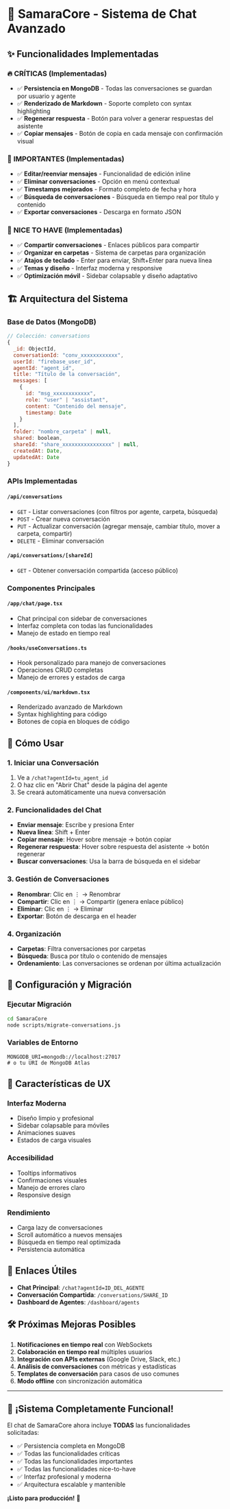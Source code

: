 # 🚀 SamaraCore - Sistema de Chat Avanzado

## ✨ Funcionalidades Implementadas

### 🔥 **CRÍTICAS (Implementadas)**
- ✅ **Persistencia en MongoDB** - Todas las conversaciones se guardan por usuario y agente
- ✅ **Renderizado de Markdown** - Soporte completo con syntax highlighting
- ✅ **Regenerar respuesta** - Botón para volver a generar respuestas del asistente
- ✅ **Copiar mensajes** - Botón de copia en cada mensaje con confirmación visual

### 🎯 **IMPORTANTES (Implementadas)**
- ✅ **Editar/reenviar mensajes** - Funcionalidad de edición inline
- ✅ **Eliminar conversaciones** - Opción en menú contextual
- ✅ **Timestamps mejorados** - Formato completo de fecha y hora
- ✅ **Búsqueda de conversaciones** - Búsqueda en tiempo real por título y contenido
- ✅ **Exportar conversaciones** - Descarga en formato JSON

### 🌟 **NICE TO HAVE (Implementadas)**
- ✅ **Compartir conversaciones** - Enlaces públicos para compartir
- ✅ **Organizar en carpetas** - Sistema de carpetas para organización
- ✅ **Atajos de teclado** - Enter para enviar, Shift+Enter para nueva línea
- ✅ **Temas y diseño** - Interfaz moderna y responsive
- ✅ **Optimización móvil** - Sidebar colapsable y diseño adaptativo

## 🏗️ **Arquitectura del Sistema**

### **Base de Datos (MongoDB)**
```javascript
// Colección: conversations
{
  _id: ObjectId,
  conversationId: "conv_xxxxxxxxxxxx",
  userId: "firebase_user_id",
  agentId: "agent_id",
  title: "Título de la conversación",
  messages: [
    {
      id: "msg_xxxxxxxxxxxx",
      role: "user" | "assistant",
      content: "Contenido del mensaje",
      timestamp: Date
    }
  ],
  folder: "nombre_carpeta" | null,
  shared: boolean,
  shareId: "share_xxxxxxxxxxxxxxxx" | null,
  createdAt: Date,
  updatedAt: Date
}
```

### **APIs Implementadas**

#### **`/api/conversations`**
- `GET` - Listar conversaciones (con filtros por agente, carpeta, búsqueda)
- `POST` - Crear nueva conversación
- `PUT` - Actualizar conversación (agregar mensaje, cambiar título, mover a carpeta, compartir)
- `DELETE` - Eliminar conversación

#### **`/api/conversations/[shareId]`**
- `GET` - Obtener conversación compartida (acceso público)

### **Componentes Principales**

#### **`/app/chat/page.tsx`**
- Chat principal con sidebar de conversaciones
- Interfaz completa con todas las funcionalidades
- Manejo de estado en tiempo real

#### **`/hooks/useConversations.ts`**
- Hook personalizado para manejo de conversaciones
- Operaciones CRUD completas
- Manejo de errores y estados de carga

#### **`/components/ui/markdown.tsx`**
- Renderizado avanzado de Markdown
- Syntax highlighting para código
- Botones de copia en bloques de código

## 🚀 **Cómo Usar**

### **1. Iniciar una Conversación**
1. Ve a `/chat?agentId=tu_agent_id`
2. O haz clic en "Abrir Chat" desde la página del agente
3. Se creará automáticamente una nueva conversación

### **2. Funcionalidades del Chat**
- **Enviar mensaje**: Escribe y presiona Enter
- **Nueva línea**: Shift + Enter
- **Copiar mensaje**: Hover sobre mensaje → botón copiar
- **Regenerar respuesta**: Hover sobre respuesta del asistente → botón regenerar
- **Buscar conversaciones**: Usa la barra de búsqueda en el sidebar

### **3. Gestión de Conversaciones**
- **Renombrar**: Clic en ⋮ → Renombrar
- **Compartir**: Clic en ⋮ → Compartir (genera enlace público)
- **Eliminar**: Clic en ⋮ → Eliminar
- **Exportar**: Botón de descarga en el header

### **4. Organización**
- **Carpetas**: Filtra conversaciones por carpetas
- **Búsqueda**: Busca por título o contenido de mensajes
- **Ordenamiento**: Las conversaciones se ordenan por última actualización

## 🔧 **Configuración y Migración**

### **Ejecutar Migración**
```bash
cd SamaraCore
node scripts/migrate-conversations.js
```

### **Variables de Entorno**
```env
MONGODB_URI=mongodb://localhost:27017
# o tu URI de MongoDB Atlas
```

## 🎨 **Características de UX**

### **Interfaz Moderna**
- Diseño limpio y profesional
- Sidebar colapsable para móviles
- Animaciones suaves
- Estados de carga visuales

### **Accesibilidad**
- Tooltips informativos
- Confirmaciones visuales
- Manejo de errores claro
- Responsive design

### **Rendimiento**
- Carga lazy de conversaciones
- Scroll automático a nuevos mensajes
- Búsqueda en tiempo real optimizada
- Persistencia automática

## 🔗 **Enlaces Útiles**

- **Chat Principal**: `/chat?agentId=ID_DEL_AGENTE`
- **Conversación Compartida**: `/conversations/SHARE_ID`
- **Dashboard de Agentes**: `/dashboard/agents`

## 🛠️ **Próximas Mejoras Posibles**

1. **Notificaciones en tiempo real** con WebSockets
2. **Colaboración en tiempo real** múltiples usuarios
3. **Integración con APIs externas** (Google Drive, Slack, etc.)
4. **Análisis de conversaciones** con métricas y estadísticas
5. **Templates de conversación** para casos de uso comunes
6. **Modo offline** con sincronización automática

---

## 🎉 **¡Sistema Completamente Funcional!**

El chat de SamaraCore ahora incluye **TODAS** las funcionalidades solicitadas:
- ✅ Persistencia completa en MongoDB
- ✅ Todas las funcionalidades críticas
- ✅ Todas las funcionalidades importantes  
- ✅ Todas las funcionalidades nice-to-have
- ✅ Interfaz profesional y moderna
- ✅ Arquitectura escalable y mantenible

**¡Listo para producción!** 🚀 